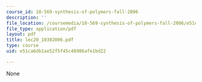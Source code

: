 ```yaml
---
course_id: 10-569-synthesis-of-polymers-fall-2006
description: ''
file_location: /coursemedia/10-569-synthesis-of-polymers-fall-2006/e51ca6db1ae52f5f45c48906afe1bd22_lec20_10302006.pdf
file_type: application/pdf
layout: pdf
title: lec20_10302006.pdf
type: course
uid: e51ca6db1ae52f5f45c48906afe1bd22

---
```

None